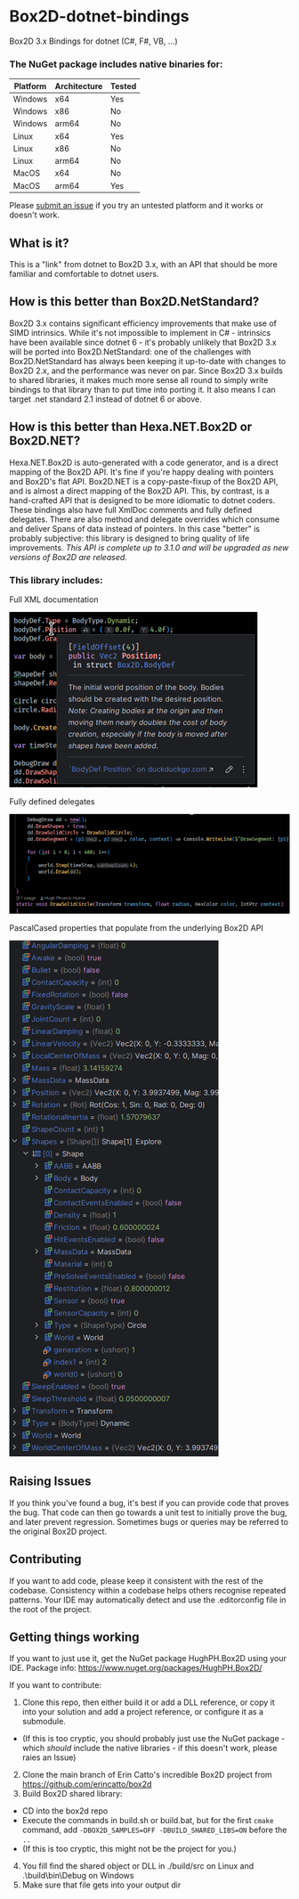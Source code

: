 # Box2D-dotnet-bindings
Box2D 3.x Bindings for dotnet (C#, F#, VB, ...)

### The NuGet package includes native binaries for:

| Platform  | Architecture | Tested |
|-----------| ------------ |-------|
| Windows   | x64          | Yes   |
| Windows   | x86          | No    |
| Windows   | arm64        | No    |
| Linux     | x64          | Yes   |
| Linux     | x86          | No    |
| Linux     | arm64        | No    |
| MacOS     | x64          | No    |
| MacOS     | arm64        | Yes   |

Please [submit an issue](https://github.com/HughPH/Box2D-dotnet-bindings/issues) if you try an untested platform and it works or doesn't work.

## What is it?
This is a "link" from dotnet to Box2D 3.x, with an API that should be more familiar and comfortable to dotnet users.

## How is this better than Box2D.NetStandard?
Box2D 3.x contains significant efficiency improvements that make use of SIMD intrinsics.
While it's not impossible to implement in C# - intrinsics have been available since dotnet 6 - it's probably unlikely that Box2D 3.x will be ported into Box2D.NetStandard: one of the challenges with Box2D.NetStandard has always been keeping it up-to-date with changes to Box2D 2.x, and the performance was never on par. Since Box2D 3.x builds to shared libraries, it makes much more sense all round to simply write bindings to that library than to put time into porting it. It also means I can target .net standard 2.1 instead of dotnet 6 or above.

## How is this better than Hexa.NET.Box2D or Box2D.NET?
Hexa.NET.Box2D is auto-generated with a code generator, and is a direct mapping of the Box2D API. It's fine if you're happy dealing with pointers and Box2D's flat API.
Box2D.NET is a copy-paste-fixup of the Box2D API, and is almost a direct mapping of the Box2D API.
This, by contrast, is a hand-crafted API that is designed to be more idiomatic to dotnet coders.
These bindings also have full XmlDoc comments and fully defined delegates. There are also method and delegate overrides which consume and deliver Spans of data instead of pointers.
In this case "better" is probably subjective: this library is designed to bring quality of life improvements. *This API is complete up to 3.1.0 and will be upgraded as new versions of Box2D are released.*

### This library includes:
Full XML documentation

<img src="media/Intellisense.png" alt="An image demonstrating the XMLDoc."/>

Fully defined delegates

<img src="media/Delegates.png" alt="An image demonstrating two delegates, one which is a direct assignment of a method, and the other which is a lambda."/>

PascalCased properties that populate from the underlying Box2D API

<img src="media/BodyProperties.png" alt="An image demonstrating the PascalCased properties of a Body object showing detailed information about the Body."/>


## Raising Issues

If you think you've found a bug, it's best if you can provide code that proves the bug. That code can then go towards a unit test to initially prove the bug, and later prevent regression. Sometimes bugs or queries may be referred to the original Box2D project.

## Contributing

If you want to add code, please keep it consistent with the rest of the codebase. Consistency within a codebase helps others recognise repeated patterns. Your IDE may automatically detect and use the .editorconfig file in the root of the project.

## Getting things working

If you want to just use it, get the NuGet package HughPH.Box2D using your IDE. Package info: https://www.nuget.org/packages/HughPH.Box2D/

If you want to contribute:

1. Clone this repo, then either build it or add a DLL reference, or copy it into your solution and add a project reference, or configure it as a submodule.
- (If this is too cryptic, you should probably just use the NuGet package - which *should* include the native libraries - if this doesn't work, please raies an Issue)
2. Clone the main branch of Erin Catto's incredible Box2D project from https://github.com/erincatto/box2d
3. Build Box2D shared library:
- CD into the box2d repo
- Execute the commands in build.sh or build.bat, but for the first `cmake` command, add `-DBOX2D_SAMPLES=OFF -DBUILD_SHARED_LIBS=ON` before the `..`
- (If this is too cryptic, this might not be the project for you.)
4. You fill find the shared object or DLL in ./build/src on Linux and .\build\bin\Debug on Windows
5. Make sure that file gets into your output dir
